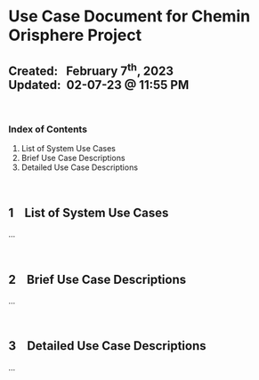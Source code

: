 # Use Case Document for Chemin Orisphere Project
**Created:**&nbsp;&nbsp; February 7<sup>th</sup>, 2023  
**Updated:**&nbsp; 02-07-23 @ 11:55 PM
---

&nbsp;
### Index of Contents

1. List of System Use Cases
2. Brief Use Case Descriptions
3. Detailed Use Case Descriptions


&nbsp;
## 1 &nbsp;&nbsp; List of System Use Cases

...


&nbsp;
## 2 &nbsp;&nbsp; Brief Use Case Descriptions

...


&nbsp;
## 3 &nbsp;&nbsp; Detailed Use Case Descriptions

...